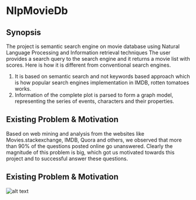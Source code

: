 # NlpMovieDb

## Synopsis
The project is semantic search engine on movie database using Natural Language Processing and Information retrieval techniques
The user provides a search query to the search engine and it returns a movie list with scores.
Here is how it is different from conventional search engines.  
1. It is based on semantic search and not keywords based approach which is how popular search engines implementation in IMDB, rotten tomatoes works.  
2. Information of the complete plot is parsed to form a graph model, representing the series of events, characters and their properties.


## Existing Problem & Motivation
Based on web mining and analysis from the websites like Movies.stackexchange, IMDB, Quora and others, we observed that more
than 90% of the questions posted online go unanswered. Clearly the magnitude of this problem is big, which got us motivated
towards this project and to successful answer these questions.



## Existing Problem & Motivation

![alt text](https://drive.google.com/open?id=0B1Lohn8B06JHN3Y5NV9GVXVXTDQ "1")

